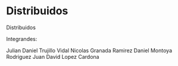# Distribuidos


Distribuidos

Integrandes:

Julian Daniel Trujillo Vidal
Nicolas Granada Ramirez
Daniel Montoya Rodriguez
Juan David Lopez Cardona
